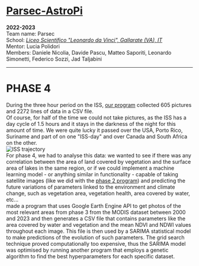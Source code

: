 # [Parsec-AstroPi](https://github.com/Parsec2k23/Parsec_AstroPi_2022-23)
**2022-2023**  
Team name: Parsec  
School: *[Liceo Scientifico "Leonardo da Vinci", Gallarate (VA), IT](https://goo.gl/maps/iJFNK38aVivM7PgVA)*  
Mentor: Lucia Polidori  
Members: Daniele Nicolia, Davide Pascu, Matteo Saporiti, Leonardo Simonetti, Federico Sozzi, Jad Taljabini  
***
# PHASE 4
During the three hour period on the ISS, [our program](https://github.com/Parsec2k23/Parsec_AstroPi_2022-23/tree/Phases_1-3) collected 605 pictures and 2272 lines of data in a CSV file.\
Of course, for half of the time we could not take pictures, as the ISS has a day cycle of 1.5 hours and it stays in the darkness of the night for this amount of time. We were quite lucky it passed over the USA, Porto Rico, Suriname and part of  on one "ISS-day" and over Canada and South Africa on the other.\
![ISS trajectory](https://github.com/Parsec2k23/Parsec_AstroPi_2022-23/blob/AllFiles/Trajectory.PNG?raw=true)\
For phase 4, we had to analyse this data: we wanted to see if there was any correlation between the area of land covered by vegetation and the surface area of lakes in the same region, or if we could implement a machine learning model - or anything similar in functionality - capable of taking satellite images (like we did with the [phase 2 program](https://github.com/Parsec2k23/Parsec_AstroPi_2022-23/tree/Phases_1-3)) and predicting the future variations of parameters linked to the environment and climate change, such as vegetation area, vegetation health, area covered by water, etc...\
made a program that uses Google Earth Engine API to get photos of the most relevant areas from phase 3 from the MODIS dataset between 2000 and 2023 and then generates a CSV file that contains parameters like the area covered by water and vegetation and the mean NDVI and NDWI values throughout each image. This file is then used by a SARIMA statistical model to make predictions of the evolution of such parameters.
The grid search technique proved computationally too expensive, thus the SARIMA model was optimised by running another program that employs a genetic algorithm to find the best hyperparameters for each specific dataset.

